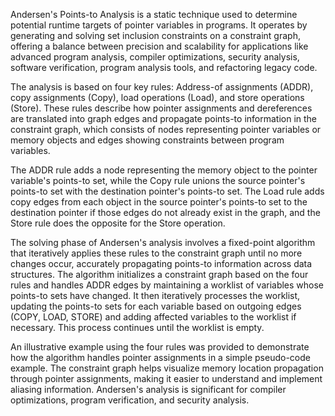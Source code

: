 Andersen's Points-to Analysis is a static technique used to determine potential runtime targets of pointer variables in programs. It operates by generating and solving set inclusion constraints on a constraint graph, offering a balance between precision and scalability for applications like advanced program analysis, compiler optimizations, security analysis, software verification, program analysis tools, and refactoring legacy code.

The analysis is based on four key rules: Address-of assignments (ADDR), copy assignments (Copy), load operations (Load), and store operations (Store). These rules describe how pointer assignments and dereferences are translated into graph edges and propagate points-to information in the constraint graph, which consists of nodes representing pointer variables or memory objects and edges showing constraints between program variables.

The ADDR rule adds a node representing the memory object to the pointer variable's points-to set, while the Copy rule unions the source pointer's points-to set with the destination pointer's points-to set. The Load rule adds copy edges from each object in the source pointer's points-to set to the destination pointer if those edges do not already exist in the graph, and the Store rule does the opposite for the Store operation.

The solving phase of Andersen's analysis involves a fixed-point algorithm that iteratively applies these rules to the constraint graph until no more changes occur, accurately propagating points-to information across data structures. The algorithm initializes a constraint graph based on the four rules and handles ADDR edges by maintaining a worklist of variables whose points-to sets have changed. It then iteratively processes the worklist, updating the points-to sets for each variable based on outgoing edges (COPY, LOAD, STORE) and adding affected variables to the worklist if necessary. This process continues until the worklist is empty.

An illustrative example using the four rules was provided to demonstrate how the algorithm handles pointer assignments in a simple pseudo-code example. The constraint graph helps visualize memory location propagation through pointer assignments, making it easier to understand and implement aliasing information. Andersen's analysis is significant for compiler optimizations, program verification, and security analysis.
